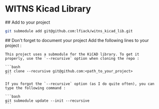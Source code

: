 # WITNS Kicad Library

## Add to your project
```bash
git submodule add git@github.com:lfiack/witns_kicad_lib.git
```

## Don't forget to document your project
Add the following lines to your project :
````
This project uses a submodule for the KiCAD library. To get it properly, use the `--recursive` option when cloning the repo :

```bash
git clone --recursive git@github.com:<path_to_your_project>
```

If you forgot the `--recursive` option (as I do quite often), you can type the following command :

```bash
git submodule update --init --recursive
```
````
